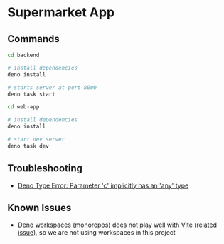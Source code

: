 # Supermarket App

## Commands

```bash
cd backend

# install dependencies
deno install

# starts server at port 8000
deno task start
```

```bash
cd web-app

# install dependencies
deno install

# start dev server
deno task dev
```

## Troubleshooting

- [Deno Type Error: Parameter 'c' implicitly has an 'any' type](https://github.com/honojs/hono/issues/1691)

## Known Issues

- [Deno workspaces (monorepos)](https://docs.deno.com/runtime/fundamentals/workspaces/) does not play well with Vite ([related issue](https://github.com/denoland/deno/issues/26138)), so we are not using workspaces in this project